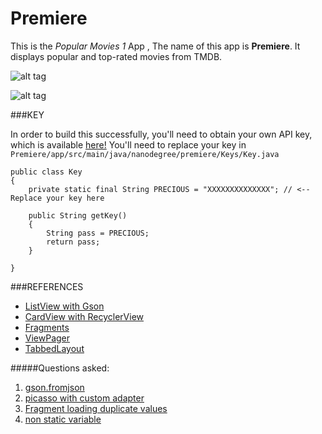 # Premiere

This is the *Popular Movies 1* App , The name of this app is **Premiere**. It displays popular and top-rated movies from TMDB. 

![alt tag](http://s18.postimg.org/a26th6nuh/DFG_2015_12_23_10_30_07.png)

![alt tag](http://s3.postimg.org/gub6o3b2r/DFG_2015_12_23_10_29_51.png)

###KEY

In order to build this successfully, you'll need to obtain your own API key, which is available [here!](https://www.themoviedb.org/documentation/api?language=en)
You'll need to replace your key in `Premiere/app/src/main/java/nanodegree/premiere/Keys/Key.java`
```
public class Key
{
    private static final String PRECIOUS = "XXXXXXXXXXXXXX"; // <-- Replace your key here 

    public String getKey()
    {
        String pass = PRECIOUS;
        return pass;
    }

}
```

###REFERENCES

* [ListView with Gson](https://gist.github.com/Phonbopit/0935541274083f778d6f)
* [CardView with RecyclerView](http://code.tutsplus.com/tutorials/getting-started-with-recyclerview-and-cardview-on-android--cms-23465)
* [Fragments](http://developer.android.com/reference/android/app/Fragment.html)
* [ViewPager](http://developer.android.com/reference/android/support/v4/view/ViewPager.html)
* [TabbedLayout](http://www.truiton.com/2015/06/android-tabs-example-fragments-viewpager/)


#####Questions asked:
1. [gson.fromjson](http://stackoverflow.com/questions/34391090/gson-fromjson-causes-nullpointerexception)
2. [picasso with custom adapter](http://stackoverflow.com/questions/34395777/how-to-use-picasso-with-custom-adapter-for-recyclerview)
3. [Fragment loading duplicate values](http://stackoverflow.com/questions/34421388/how-to-fix-fragment-loading-duplicate-value)
4. [non static variable](http://stackoverflow.com/questions/34421910/how-to-make-the-variable-and-method-of-an-adapter-non-static)
